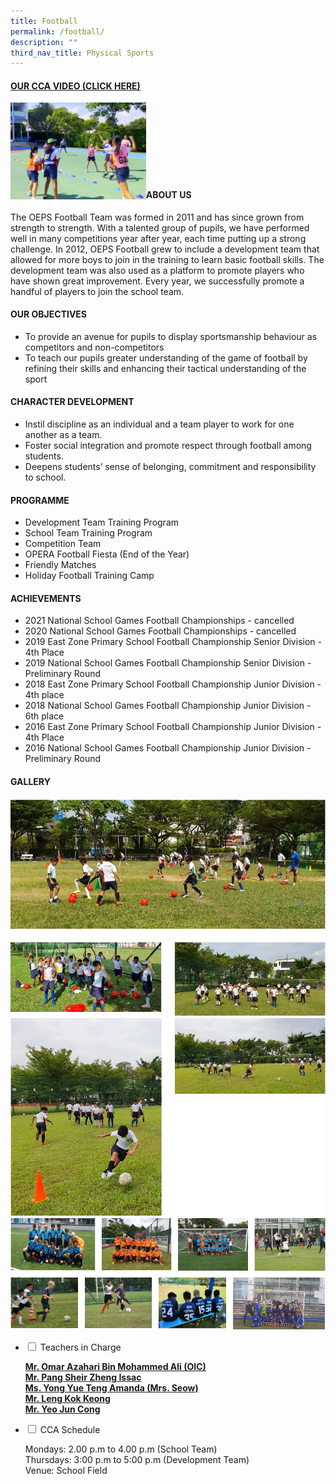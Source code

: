 ```yaml
---
title: Football
permalink: /football/
description: ""
third_nav_title: Physical Sports
---
```

<h4><strong><a title="Our CCA Video (Click here)" href="https://drive.google.com/file/d/1Q9zDce8EigrggubQrtJRW4PMYpAxwWot/view" target="_blank" rel="noopener">OUR CCA VIDEO (CLICK HERE)</a></strong></h4>
<a href="https://drive.google.com/file/d/1Q9zDce8EigrggubQrtJRW4PMYpAxwWot/view"><img style="width: 43%;" src="/images/nb1.jpg" align="left"></a><br><br><br><br><br><br><br>
<h4><strong>ABOUT US</strong></h4>
<p>The OEPS Football Team was formed in 2011 and has since grown from strength to strength. With a talented group of pupils, we have performed well in many competitions year after year, each time putting up a strong challenge. In 2012, OEPS Football grew to include a development team that allowed for more boys to join in the training to learn basic football skills. The development team was also used as a platform to promote players who have shown great improvement. Every year, we successfully promote a handful of players to join the school team.</p>
<h4><strong>OUR OBJECTIVES</strong></h4>
<ul>
<li>To provide an avenue for pupils to display sportsmanship behaviour as competitors and non-competitors</li>
<li>To teach our pupils greater understanding of the game of football by refining their skills and enhancing their tactical understanding of the sport</li>
</ul>
<h4><strong>CHARACTER DEVELOPMENT</strong></h4>
<ul>
<li>Instil discipline as an individual and a team player to work for one another as a team.&nbsp;</li>
<li>Foster social integration and promote respect through football among students.</li>
<li>Deepens students’ sense of belonging, commitment and responsibility to school.</li>
</ul>
<h4><strong>PROGRAMME</strong></h4>
<ul>
<li aria-level="1">Development Team Training Program</li>
<li aria-level="1">School Team Training Program</li>
<li aria-level="1">Competition Team&nbsp;</li>
<li aria-level="1">OPERA Football Fiesta (End of the Year)</li>
<li aria-level="1">Friendly Matches</li>
<li aria-level="1">Holiday Football Training Camp</li>
</ul>
<h4><strong>ACHIEVEMENTS</strong></h4>
<ul>
<li>2021 National School Games Football Championships - cancelled&nbsp;</li>
<li>2020 National School Games Football Championships - cancelled</li>
<li>2019 East Zone Primary School Football Championship Senior Division - 4th Place</li>
<li>2019 National School Games Football Championship Senior Division - Preliminary Round</li>
<li>2018 East Zone Primary School Football Championship Junior Division - 4th place</li>
<li>2018 National School Games Football Championship Junior Division - 6th place</li>
<li>2016 East Zone Primary School Football Championship Junior Division - 4th Place</li>
<li>2016 National School Games Football Championship Junior Division - Preliminary Round</li>
</ul>
<h4><strong>GALLERY</strong></h4>
<img src="/images/foot2.png"><br>
<img src="/images/foot3.png"><br>
<img src="/images/foot4.png">
<ul class="jekyllcodex_accordion">
<li><input id="accordion1" type="checkbox"> <label for="accordion1">Teachers in Charge</label>
<div>
<p><span style="text-decoration: underline;"><strong>Mr. Omar Azahari Bin Mohammed Ali  (OIC)<br></strong></span><span style="text-decoration: underline;"><strong>Mr. Pang Sheir Zheng Issac<br></strong></span><span style="text-decoration: underline;"><strong>Ms. Yong Yue Teng Amanda (Mrs. Seow)<br></strong></span><span style="text-decoration: underline;"><strong>Mr. Leng Kok Keong<br></strong></span><span style="text-decoration: underline;"><strong>Mr. Yeo Jun Cong<br></strong></span><span style="text-decoration: underline;"></span></p>
</div>
</li>
<li><input id="accordion2" type="checkbox"> <label for="accordion2">CCA Schedule</label>
<div>
<p>Mondays: 2.00 p.m to 4.00 p.m (School Team) <br>Thursdays: 3:00 p.m to 5:00 p.m (Development Team)<br>Venue: School Field</p>
</div>
</li>
</ul>